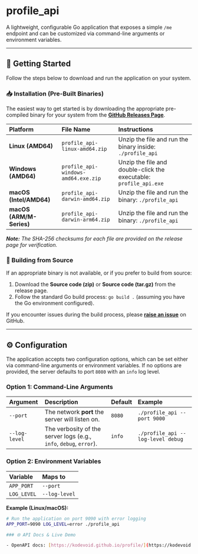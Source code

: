 # profile_api

A lightweight, configurable Go application that exposes a simple `/me` endpoint and can be customized via command-line arguments or environment variables.

---

## 🚀 Getting Started

Follow the steps below to download and run the application on your system.

### 📥 Installation (Pre-Built Binaries)

The easiest way to get started is by downloading the appropriate pre-compiled binary for your system from the **[GitHub Releases Page](https://github.com/KodeVoid/profile/releases)**.

| Platform | File Name | Instructions |
| :--- | :--- | :--- |
| **Linux (AMD64)** | `profile_api-linux-amd64.zip` | Unzip the file and run the binary inside: `./profile_api` |
| **Windows (AMD64)** | `profile_api-windows-amd64.exe.zip` | Unzip the file and double-click the executable: `profile_api.exe` |
| **macOS (Intel/AMD64)** | `profile_api-darwin-amd64.zip` | Unzip the file and run the binary: `./profile_api` |
| **macOS (ARM/M-Series)** | `profile_api-darwin-arm64.zip` | Unzip the file and run the binary: `./profile_api` |

***Note:** The SHA-256 checksums for each file are provided on the release page for verification.*

### 🔨 Building from Source

If an appropriate binary is not available, or if you prefer to build from source:

1.  Download the **Source code (zip)** or **Source code (tar.gz)** from the release page.
2.  Follow the standard Go build process: `go build .` (assuming you have the Go environment configured).

If you encounter issues during the build process, please **[raise an issue](https://github.com/KodeVoid/profile/issues/new)** on GitHub.

---

## ⚙️ Configuration

The application accepts two configuration options, which can be set either via command-line arguments or environment variables. If no options are provided, the server defaults to port `8080` with an `info` log level.

### Option 1: Command-Line Arguments

| Argument | Description | Default | Example |
| :--- | :--- | :--- | :--- |
| `--port` | The network **port** the server will listen on. | `8080` | `./profile_api --port 9000` |
| `--log-level` | The verbosity of the server logs (e.g., `info`, `debug`, `error`). | `info` | `./profile_api --log-level debug` |

### Option 2: Environment Variables

| Variable | Maps to |
| :--- | :--- |
| `APP_PORT` | `--port` |
| `LOG_LEVEL` | `--log-level` |

**Example (Linux/macOS):**
```bash
# Run the application on port 9090 with error logging
APP_PORT=9090 LOG_LEVEL=error ./profile_api

### 🌐 API Docs & Live Demo

- OpenAPI docs: [https://kodevoid.github.io/profile/](https://kodevoid.github.io/profile/)    

